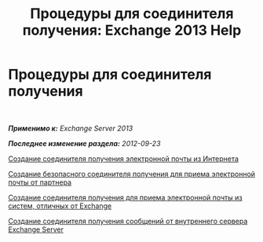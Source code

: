 ﻿---
title: 'Процедуры для соединителя получения: Exchange 2013 Help'
TOCTitle: Процедуры для соединителя получения
ms:assetid: 86f7d6e7-a869-4c90-a570-0239fd0e5872
ms:mtpsurl: https://technet.microsoft.com/ru-ru/library/JJ657465(v=EXCHG.150)
ms:contentKeyID: 50488560
ms.date: 04/30/2018
mtps_version: v=EXCHG.150
ms.translationtype: HT
---

# Процедуры для соединителя получения

 

_**Применимо к:** Exchange Server 2013_

_**Последнее изменение раздела:** 2012-09-23_

[Создание соединителя получения электронной почты из Интернета](create-a-receive-connector-to-receive-email-from-the-internet-exchange-2013-help.md)

[Создание безопасного соединителя получения для приема электронной почты от партнера](create-a-secure-receive-connector-to-receive-email-from-a-partner-exchange-2013-help.md)

[Создание соединителя получения для приема электронной почты из систем, отличных от Exchange](create-a-receive-connector-to-receive-email-from-a-system-not-running-exchange-exchange-2013-help.md)

[Создание соединителя получения сообщений от внутреннего сервера Exchange Server](create-a-receive-connector-to-receive-messages-from-an-internal-exchange-server-exchange-2013-help.md)

